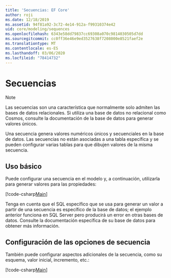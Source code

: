 ```yaml
---
title: 'Secuencias: EF Core'
author: roji
ms.date: 12/18/2019
ms.assetid: 94f81a92-3c72-4e14-912a-f99310374e42
uid: core/modeling/sequences
ms.openlocfilehash: 6343e58dd79837cc69308a070c9814030505d7dd
ms.sourcegitcommit: cc0ff36e46e9ed3527638f7208000e8521faef2e
ms.translationtype: MT
ms.contentlocale: es-ES
ms.lasthandoff: 03/06/2020
ms.locfileid: "78414732"
---
```

# <a name="sequences"></a>Secuencias

> [!NOTE]  
> Las secuencias son una característica que normalmente solo admiten las bases de datos relacionales. Si utiliza una base de datos no relacional como Cosmos, consulte la documentación de la base de datos para generar valores únicos.

Una secuencia genera valores numéricos únicos y secuenciales en la base de datos. Las secuencias no están asociadas a una tabla específica y se pueden configurar varias tablas para que dibujen valores de la misma secuencia.

## <a name="basic-usage"></a>Uso básico

Puede configurar una secuencia en el modelo y, a continuación, utilizarla para generar valores para las propiedades:

[!code-csharp[Main](../../../samples/core/Modeling/FluentAPI/Sequence.cs?name=Sequence&highlight=3,7)]

Tenga en cuenta que el SQL específico que se usa para generar un valor a partir de una secuencia es específico de la base de datos; el ejemplo anterior funciona en SQL Server pero producirá un error en otras bases de datos. Consulte la documentación específica de su base de datos para obtener más información.

## <a name="configuring-sequence-settings"></a>Configuración de las opciones de secuencia

También puede configurar aspectos adicionales de la secuencia, como su esquema, valor inicial, incremento, etc.:

[!code-csharp[Main](../../../samples/core/Modeling/FluentAPI/SequenceConfiguration.cs?name=SequenceConfiguration&highlight=3-5)]
